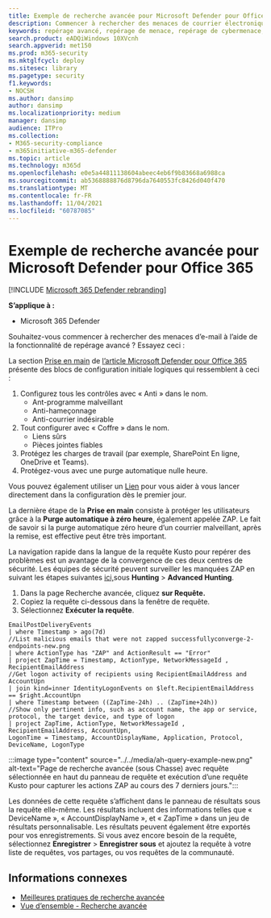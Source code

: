 ```yaml
---
title: Exemple de recherche avancée pour Microsoft Defender pour Office 365
description: Commencer à rechercher des menaces de courrier électronique à l’aide d’un chasse avancée
keywords: repérage avancé, repérage de menace, repérage de cybermenace, Microsoft 365 Defender, microsoft 365, m365, recherche, requête, télémétrie, détections personnalisées, schéma, kusto
search.product: eADQiWindows 10XVcnh
search.appverid: met150
ms.prod: m365-security
ms.mktglfcycl: deploy
ms.sitesec: library
ms.pagetype: security
f1.keywords:
- NOCSH
ms.author: dansimp
author: dansimp
ms.localizationpriority: medium
manager: dansimp
audience: ITPro
ms.collection:
- M365-security-compliance
- m365initiative-m365-defender
ms.topic: article
ms.technology: m365d
ms.openlocfilehash: e0e5a44811138604abeec4eb6f9b83668a6988ca
ms.sourcegitcommit: ab5368888876d8796da7640553fc8426d040f470
ms.translationtype: MT
ms.contentlocale: fr-FR
ms.lasthandoff: 11/04/2021
ms.locfileid: "60787085"
---
```

# <a name="advanced-hunting-example-for-microsoft-defender-for-office-365"></a>Exemple de recherche avancée pour Microsoft Defender pour Office 365

[!INCLUDE [Microsoft 365 Defender rebranding](../includes/microsoft-defender.md)]


**S’applique à :**
- Microsoft 365 Defender

Souhaitez-vous commencer à rechercher des menaces d’e-mail à l’aide de la fonctionnalité de repérage avancé ? Essayez ceci :

La section [Prise en main](/microsoft-365/security/office-365-security/defender-for-office-365#getting-started) de [l’article Microsoft Defender pour Office 365](/microsoft-365/security/office-365-security/defender-for-office-365) présente des blocs de configuration initiale logiques qui ressemblent à ceci :

1. Configurez tous les contrôles avec « Anti » dans le nom.
   - Ant-programme malveillant
   - Anti-hameçonnage
   - Anti-courrier indésirable
2. Tout configurer avec « Coffre » dans le nom.
   - Liens sûrs
   - Pièces jointes fiables
3. Protégez les charges de travail (par exemple, SharePoint En ligne, OneDrive et Teams).
4. Protégez-vous avec une purge automatique nulle heure.

Vous pouvez également utiliser un [Lien](../office-365-security/protect-against-threats.md) pour vous aider à vous lancer directement dans la configuration dès le premier jour.

La dernière étape de la **Prise en main** consiste à protéger les utilisateurs grâce à la **Purge automatique à zéro heure**, également appelée ZAP. Le fait de savoir si la purge automatique zéro heure d’un courrier malveillant, après la remise, est effective peut être très important.

La navigation rapide dans la langue de la requête Kusto pour repérer des problèmes est un avantage de la convergence de ces deux centres de sécurité. Les équipes de sécurité peuvent surveiller les manquées ZAP en suivant les étapes suivantes [ici,](https://security.microsoft.com/advanced-hunting)sous **Hunting** \> **Advanced Hunting**.

1. Dans la page Recherche avancée, cliquez **sur Requête.**
1. Copiez la requête ci-dessous dans la fenêtre de requête.
1. Sélectionnez **Exécuter la requête**.

```kusto
EmailPostDeliveryEvents 
| where Timestamp > ago(7d)
//List malicious emails that were not zapped successfullyconverge-2-endpoints-new.png
| where ActionType has "ZAP" and ActionResult == "Error"
| project ZapTime = Timestamp, ActionType, NetworkMessageId , RecipientEmailAddress 
//Get logon activity of recipients using RecipientEmailAddress and AccountUpn
| join kind=inner IdentityLogonEvents on $left.RecipientEmailAddress == $right.AccountUpn
| where Timestamp between ((ZapTime-24h) .. (ZapTime+24h))
//Show only pertinent info, such as account name, the app or service, protocol, the target device, and type of logon
| project ZapTime, ActionType, NetworkMessageId , RecipientEmailAddress, AccountUpn, 
LogonTime = Timestamp, AccountDisplayName, Application, Protocol, DeviceName, LogonType
```

:::image type="content" source="../../media/ah-query-example-new.png" alt-text="Page de recherche avancée (sous Chasse) avec requête sélectionnée en haut du panneau de requête et exécution d’une requête Kusto pour capturer les actions ZAP au cours des 7 derniers jours.":::

Les données de cette requête s’affichent dans le panneau de résultats sous la requête elle-même. Les résultats incluent des informations telles que « DeviceName », « AccountDisplayName », et « ZapTime » dans un jeu de résultats personnalisable. Les résultats peuvent également être exportés pour vos enregistrements. Si vous avez encore besoin de la requête, sélectionnez **Enregistrer** > **Enregistrer sous** et ajoutez la requête à votre liste de requêtes, vos partages, ou vos requêtes de la communauté.

## <a name="related-information"></a>Informations connexes
- [Meilleures pratiques de recherche avancée](advanced-hunting-best-practices.md)
- [Vue d’ensemble - Recherche avancée](advanced-hunting-overview.md)
